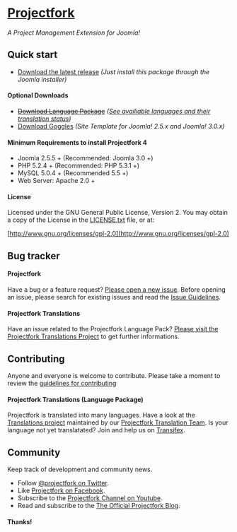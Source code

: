 # [Projectfork](https://projectfork.net)

_A Project Management Extension for Joomla!_


## Quick start

* [Download the latest release](https://projectfork.net/downloads/projectfork-4) *(Just install this package through the Joomla installer)*

#### Optional Downloads
* ~~[Download Language Package](http://projectfork.net/downloads)~~ _([See availiable languages and their translation status](https://www.transifex.com/projects/p/projectfork-languages/))_
* [Download Goggles](https://projectfork.net/downloads/projectfork-4-goggles) _(Site Template for Joomla! 2.5.x and Joomla! 3.0.x)_

#### Minimum Requirements to install Projectfork 4
* Joomla 2.5.5 + (Recommended: Joomla 3.0 +)
* PHP 5.2.4 + (Recommended: PHP 5.3.1 +)
* MySQL 5.0.4 + (Recommended 5.5 +)
* Web Server: Apache 2.0 +

#### License
Licensed under the GNU General Public License, Version 2.
You may obtain a copy of the License in the [LICENSE.txt](https://github.com/projectfork/Projectfork/blob/dev/source/LICENSE.txt) file, or at:

  [http://www.gnu.org/licenses/gpl-2.0](http://www.gnu.org/licenses/gpl-2.0)


## Bug tracker
#### Projectfork
Have a bug or a feature request? [Please open a new issue](https://github.com/projectfork/Projectfork/issues). Before opening an issue, please search for existing issues and read the [Issue Guidelines](CONTRIBUTING.md#bugs).

#### Projectfork Translations
Have an issue related to the Projectfork Language Pack? [Please visit the Projectfork Translations Project](https://github.com/projectfork/Translations) to get further informations.


## Contributing
Anyone and everyone is welcome to contribute. Please take a moment to review the [guidelines for contributing](CONTRIBUTING.md)

#### Projectfork Translations (Language Package)
Projectfork is translated into many languages. Have a look at the [Translations project](https://github.com/projectfork/Translations) maintained by our [Projectfork Translation Team](https://raw.github.com/projectfork/Translations/wiki/translation_team).
Is your language not yet translatated? Join and help us on [Transifex](https://www.transifex.com/projects/p/projectfork-languages/).

## Community

Keep track of development and community news.

* Follow [@projectfork on Twitter](http://twitter.com/projectfork).
* Like [Projectfork on Facebook](http://facebook.com/projectfork).
* Subscribe to the [Projectfork Channel on Youtube](http://youtube.com/user/projectfork).
* Read and subscribe to the [The Official Projectfork Blog](https://projectfork.net/blog).

#### Thanks!



